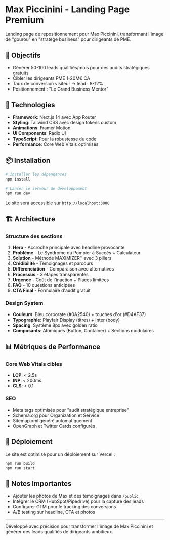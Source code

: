 # Max Piccinini - Landing Page Premium

Landing page de repositionnement pour Max Piccinini, transformant l'image de "gourou" en "stratège business" pour dirigeants de PME.

## 🎯 Objectifs

- Générer 50-100 leads qualifiés/mois pour des audits stratégiques gratuits
- Cibler les dirigeants PME 1-20M€ CA
- Taux de conversion visiteur → lead : 8-12%
- Positionnement : "Le Grand Business Mentor"

## 🚀 Technologies

- **Framework**: Next.js 14 avec App Router
- **Styling**: Tailwind CSS avec design tokens custom
- **Animations**: Framer Motion
- **UI Components**: Radix UI
- **TypeScript**: Pour la robustesse du code
- **Performance**: Core Web Vitals optimisés

## 📦 Installation

```bash
# Installer les dépendances
npm install

# Lancer le serveur de développement
npm run dev
```

Le site sera accessible sur `http://localhost:3000`

## 🏗️ Architecture

### Structure des sections

1. **Hero** - Accroche principale avec headline provocante
2. **Problème** - Le Syndrome du Pompier à Succès + Calculateur
3. **Solution** - Méthode MAXIMIZER™ avec 3 piliers
4. **Crédibilité** - Témoignages et parcours
5. **Différenciation** - Comparaison avec alternatives
6. **Processus** - 3 étapes transparentes
7. **Urgence** - Coût de l'inaction + Places limitées
8. **FAQ** - 10 questions anticipées
9. **CTA Final** - Formulaire d'audit gratuit

### Design System

- **Couleurs**: Bleu corporate (#0A2540) + touches d'or (#D4AF37)
- **Typographie**: Playfair Display (titres) + Inter (body)
- **Spacing**: Système 8px avec golden ratio
- **Composants**: Atomiques (Button, Container) + Sections modulaires

## 📊 Métriques de Performance

### Core Web Vitals cibles
- **LCP**: < 2.5s
- **INP**: < 200ms
- **CLS**: < 0.1

### SEO
- Meta tags optimisés pour "audit stratégique entreprise"
- Schema.org pour Organization et Service
- Sitemap.xml généré automatiquement
- OpenGraph et Twitter Cards configurés

## 🚢 Déploiement

Le site est optimisé pour un déploiement sur Vercel :

```bash
npm run build
npm run start
```

## 📝 Notes Importantes

- Ajouter les photos de Max et des témoignages dans `/public`
- Intégrer le CRM (HubSpot/Pipedrive) pour la capture des leads
- Configurer GTM pour le tracking des conversions
- A/B testing sur headline, CTA et photos

---

Développé avec précision pour transformer l'image de Max Piccinini et générer des leads qualifiés de dirigeants ambitieux.